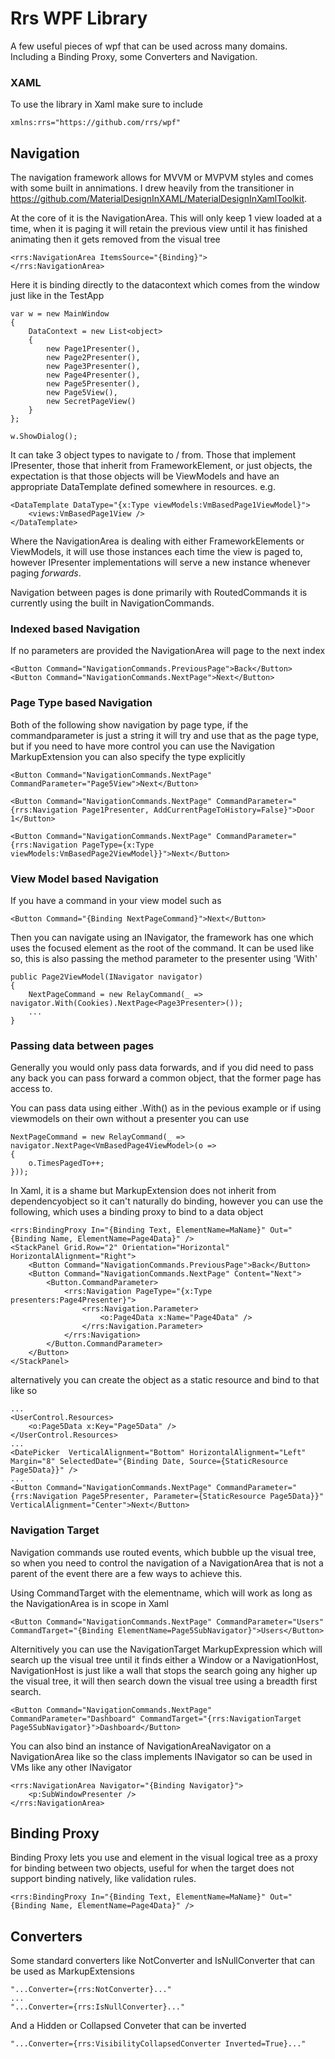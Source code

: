 # Rrs WPF Library

A few useful pieces of wpf that can be used across many domains. Including a Binding Proxy, some Converters and Navigation.


### XAML

To use the library in Xaml make sure to include

```
xmlns:rrs="https://github.com/rrs/wpf"
```

## Navigation

The navigation framework allows for MVVM or MVPVM styles and comes with some built in annimations. I drew heavily from the transitioner in https://github.com/MaterialDesignInXAML/MaterialDesignInXamlToolkit.

At the core of it is the NavigationArea. This will only keep 1 view loaded at a time, when it is paging it will retain the previous view until it has finished animating then it gets removed from the visual tree

```
<rrs:NavigationArea ItemsSource="{Binding}">
</rrs:NavigationArea>
```

Here it is binding directly to the datacontext which comes from the window just like in the TestApp

```
var w = new MainWindow
{
    DataContext = new List<object>
    {
        new Page1Presenter(),
        new Page2Presenter(),
        new Page3Presenter(),
        new Page4Presenter(),
        new Page5Presenter(),
        new Page5View(),
        new SecretPageView()
    }
};

w.ShowDialog();
```

It can take 3 object types to navigate to / from. Those that implement IPresenter, those that inherit from FrameworkElement, or just objects, the expectation is that those objects will be ViewModels and have an appropriate DataTemplate defined somewhere in resources. e.g.

```
<DataTemplate DataType="{x:Type viewModels:VmBasedPage1ViewModel}">
    <views:VmBasedPage1View />
</DataTemplate>
```

Where the NavigationArea is dealing with either FrameworkElements or ViewModels, it will use those instances each time the view is paged to, however IPresenter implementations will serve a new instance whenever paging _forwards_.

Navigation between pages is done primarily with RoutedCommands it is currently using the built in NavigationCommands.

### Indexed based Navigation 

If no parameters are provided the NavigationArea will page to the next index

```
<Button Command="NavigationCommands.PreviousPage">Back</Button>
<Button Command="NavigationCommands.NextPage">Next</Button>
```

### Page Type based Navigation

Both of the following show navigation by page type, if the commandparameter is just a string it will try and use that as the page type, but if you need to have more control you can use the Navigation MarkupExtension you can also specify the type explicitly

```
<Button Command="NavigationCommands.NextPage" CommandParameter="Page5View">Next</Button>

<Button Command="NavigationCommands.NextPage" CommandParameter="{rrs:Navigation Page1Presenter, AddCurrentPageToHistory=False}">Door 1</Button>

<Button Command="NavigationCommands.NextPage" CommandParameter="{rrs:Navigation PageType={x:Type viewModels:VmBasedPage2ViewModel}}">Next</Button>
```

### View Model based Navigation

If you have a command in your view model such as

```
<Button Command="{Binding NextPageCommand}">Next</Button>
```

Then you can navigate using an INavigator, the framework has one which uses the focused element as the root of the command. It can be used like so, this is also passing the method parameter to the presenter using 'With'

```
public Page2ViewModel(INavigator navigator)
{
    NextPageCommand = new RelayCommand(_ => navigator.With(Cookies).NextPage<Page3Presenter>());
    ...
}
```

### Passing data between pages

Generally you would only pass data forwards, and if you did need to pass any back you can pass forward a common object, that the former page has access to.

You can pass data using either .With() as in the pevious example or if using viewmodels on their own without a presenter you can use 

```
NextPageCommand = new RelayCommand(_ => navigator.NextPage<VmBasedPage4ViewModel>(o =>
{
    o.TimesPagedTo++;
}));
```

In Xaml, it is a shame but MarkupExtension does not inherit from dependencyobject so it can't naturally do binding, however you can use the following, which uses a binding proxy to bind to a data object

```
<rrs:BindingProxy In="{Binding Text, ElementName=MaName}" Out="{Binding Name, ElementName=Page4Data}" />
<StackPanel Grid.Row="2" Orientation="Horizontal" HorizontalAlignment="Right">
    <Button Command="NavigationCommands.PreviousPage">Back</Button>
    <Button Command="NavigationCommands.NextPage" Content="Next">
        <Button.CommandParameter>
            <rrs:Navigation PageType="{x:Type presenters:Page4Presenter}">
                <rrs:Navigation.Parameter>
                    <o:Page4Data x:Name="Page4Data" />
                </rrs:Navigation.Parameter>
            </rrs:Navigation>
        </Button.CommandParameter>
    </Button>
</StackPanel>
```
alternatively you can create the object as a static resource and bind to that like so

```
...
<UserControl.Resources>
    <o:Page5Data x:Key="Page5Data" />
</UserControl.Resources>
...
<DatePicker  VerticalAlignment="Bottom" HorizontalAlignment="Left" Margin="8" SelectedDate="{Binding Date, Source={StaticResource Page5Data}}" />
...
<Button Command="NavigationCommands.NextPage" CommandParameter="{rrs:Navigation Page5Presenter, Parameter={StaticResource Page5Data}}" VerticalAlignment="Center">Next</Button>
```

### Navigation Target

Navigation commands use routed events, which bubble up the visual tree, so when you need to control the navigation of a NavigationArea that is not a parent of the event there are a few ways to achieve this. 

Using CommandTarget with the elementname, which will work as long as the NavigationArea is in scope in Xaml
```
<Button Command="NavigationCommands.NextPage" CommandParameter="Users" CommandTarget="{Binding ElementName=Page5SubNavigator}">Users</Button>
```
Alternitively you can use the NavigationTarget MarkupExpression which will search up the visual tree until it finds either a Window or a NavigationHost, NavigationHost is just like a wall that stops the search going any higher up the visual tree, it will then search down the visual tree using a breadth first search.

```
<Button Command="NavigationCommands.NextPage" CommandParameter="Dashboard" CommandTarget="{rrs:NavigationTarget Page5SubNavigator}">Dashboard</Button>
```

You can also bind an instance of NavigationAreaNavigator on a NavigationArea like so the class implements INavigator so can be used in VMs like any other INavigator

```
<rrs:NavigationArea Navigator="{Binding Navigator}">
    <p:SubWindowPresenter />
</rrs:NavigationArea>
```


## Binding Proxy

Binding Proxy lets you use and element in the visual logical tree as a proxy for binding between two objects, useful for when the target does not support binding natively, like validation rules.

```
<rrs:BindingProxy In="{Binding Text, ElementName=MaName}" Out="{Binding Name, ElementName=Page4Data}" />
```

## Converters

Some standard converters like NotConverter and IsNullConverter that can be used as MarkupExtensions

```
"...Converter={rrs:NotConverter}..."
...
"...Converter={rrs:IsNullConverter}..."
```

And a Hidden or Collapsed Conveter that can be inverted

```
"...Converter={rrs:VisibilityCollapsedConverter Inverted=True}..."

```
